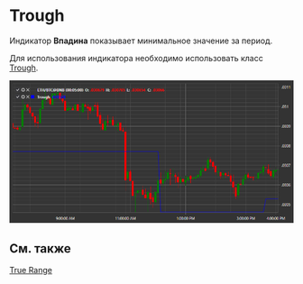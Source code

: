 # Trough

Индикатор **Впадина** показывает минимальное значение за период. 

Для использования индикатора необходимо использовать класс [Trough](../api/StockSharp.Algo.Indicators.Trough.html). 

![IndicatorTrough](../images/IndicatorTrough.png)

## См. также

[True Range](IndicatorTrueRange.md)
